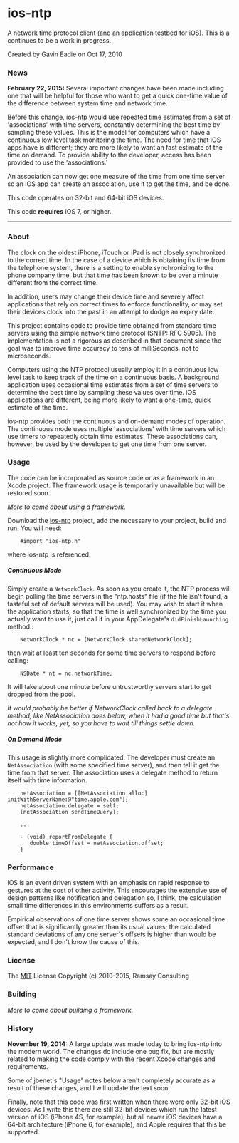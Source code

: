# ios-ntp

A network time protocol client (and an application testbed for iOS).
This is a continues to be a work in progress.

Created by Gavin Eadie on Oct 17, 2010

### News
**February 22, 2015:** Several important changes have been made
including one that will be helpful for those who want to get a quick
one-time value of the difference between system time and network time.

Before this change, ios-ntp would use repeated time estimates from a set
of 'associations' with time servers, constantly determining the best
time by sampling these values.  This is the model for computers which
have a continuous low level task monitoring the time.  The need for time
that iOS apps have is different; they are more likely to want an fast
estimate of the time on demand.  To provide ability to the developer,
access has been provided to use the 'associations.'

An association can now get one measure of the time from one time server
so an iOS app can create an association, use it to get the time, and be
done.

This code operates on 32-bit and 64-bit iOS devices.

This code **requires** iOS 7, or higher.

----
### About

The clock on the oldest iPhone, iTouch or iPad is not closely
synchronized to the correct time. In the case of a device which is
obtaining its time from the telephone system, there is a setting to
enable synchronizing to the phone company time, but that time has been
known to be over a minute different from the correct time.

In addition, users may change their device time and severely affect
applications that rely on correct times to enforce functionality, or may
set their devices clock into the past in an attempt to dodge an expiry
date.

This project contains code to provide time obtained from standard time
servers using the simple network time protocol (SNTP: RFC 5905). The
implementation is not a rigorous as described in that document since the
goal was to improve time accuracy to tens of milliSeconds, not to
microseconds.

Computers using the NTP protocol usually employ it in a continuous low
level task to keep track of the time on a continuous basis.  A
background application uses occasional time estimates from a set of time
servers to determine the best time by sampling these values over time.
iOS applications are different, being more likely to want a one-time,
quick estimate of the time.

ios-ntp provides both the continuous and on-demand modes of operation.
The continuous mode uses multiple 'associations' with time servers which
use timers to repeatedly obtain time estimates.  These associations can,
however, be used by the developer to get one time from one server.

### Usage

The code can be incorporated as source code or as a framework in an
Xcode project.  The framework usage is temporarily unavailable but will
be restored soon.

_More to come about using a framework._

Download the [ios-ntp](http://github.com/jbenet/ios-ntp) project, add
the necessary to your project, build and run.  You will need:

		#import "ios-ntp.h"

where ios-ntp is referenced.

##### Continuous Mode

Simply create a `NetworkClock`.  As soon as you create it, the NTP
process will begin polling the time servers in the "ntp.hosts" file (if
the file isn't found, a tasteful set of default servers will be used).
You may wish to start it when the application starts, so that the time is
well synchronized by the time you actually want to use it, just call it
in your AppDelegate's `didFinishLaunching` method.:

		NetworkClock * nc = [NetworkClock sharedNetworkClock];

then wait at least ten seconds for some time servers to respond before
calling:

		NSDate * nt = nc.networkTime;

It will take about one minute before untrustworthy servers start to get
dropped from the pool.

_It would probably be better if NetworkClock called back to a delegate
method, like NetAssociation does below, when it had a good time but
that's not how it works, yet, so you have to wait till things settle
down._

##### On Demand Mode

This usage is slightly more complicated.  The developer must create an
`NetAssociation` (with some specified time server), and then tell it get the
time from that server.  The association uses a delegate method to return
itself with time information.

		netAssociation = [[NetAssociation alloc] initWithServerName:@"time.apple.com"];
		netAssociation.delegate = self;
		[netAssociation sendTimeQuery];

		...

		- (void) reportFromDelegate {
		   double timeOffset = netAssociation.offset;
		}

### Performance

iOS is an event driven system with an emphasis
on rapid response to gestures at the cost of other activity. This
encourages the extensive use of design patterns like notification and
delegation so, I think, the calculation small time differences in this
environments suffers as a result.

Empirical observations of one time server shows some an occasional time
offset that is significantly greater than its usual values; the
calculated standard deviations of any one server's offsets is higher
than would be expected, and I don't know the cause of this.

### License

The [MIT](http://www.opensource.org/licenses/mit-license.php)
License Copyright (c) 2010-2015, Ramsay Consulting

### Building

_More to come about building a framework._

### History

**November 19, 2014:** A large update was made today to bring ios-ntp
into the modern world. The changes do include one bug fix, but are
mostly related to making the code comply with the recent Xcode changes
and requirements.

Some of jbenet's "Usage" notes below aren't completely accurate as a
result of these changes, and I will update the text soon.

Finally, note that this code was first written when there were only
32-bit iOS devices. As I write this there are still 32-bit devices which
run the latest version of iOS (iPhone 4S, for example), but all newer
iOS devices have a 64-bit architecture (iPhone 6, for example), and
Apple requires that this be supported.